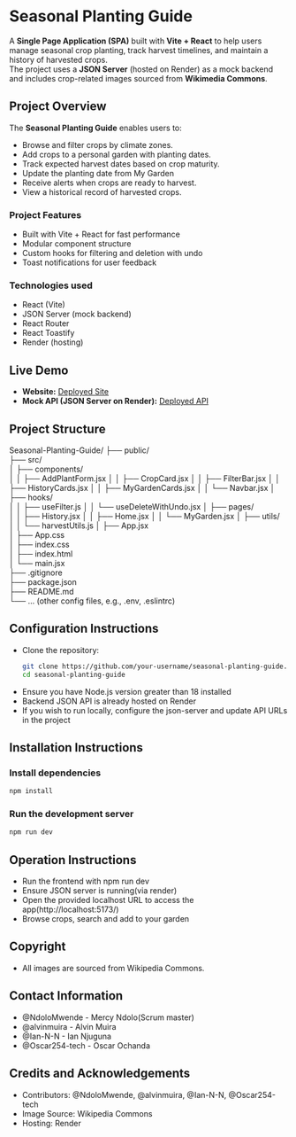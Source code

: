 # Seasonal Planting Guide

A **Single Page Application (SPA)** built with **Vite + React** to help users manage seasonal crop planting, track harvest timelines, and maintain a history of harvested crops.  
The project uses a **JSON Server** (hosted on Render) as a mock backend and includes crop-related images sourced from **Wikimedia Commons**.


## Project Overview

The **Seasonal Planting Guide** enables users to:
- Browse and filter crops by climate zones.
- Add crops to a personal garden with planting dates.
- Track expected harvest dates based on crop maturity.
- Update the planting date from My Garden
- Receive alerts when crops are ready to harvest.
- View a historical record of harvested crops.
### Project Features
- Built with Vite + React for fast performance
- Modular component structure
- Custom hooks for filtering and deletion with undo
- Toast notifications for user feedback
### Technologies used
- React (Vite)
- JSON Server (mock backend)
- React Router
- React Toastify
- Render (hosting)


## Live Demo

- **Website:** [Deployed Site]( http://localhost:5173/)  
- **Mock API (JSON Server on Render):** [Deployed API](https://seasonal-planting-guide-json-api.onrender.com/)

## Project Structure
Seasonal-Planting-Guide/
├── public/                  
├── src/                     
│   ├── components/          
│   │   ├── AddPlantForm.jsx
│   │   ├── CropCard.jsx
│   │   ├── FilterBar.jsx
│   │   ├── HistoryCards.jsx
│   │   ├── MyGardenCards.jsx
│   │   └── Navbar.jsx
│   ├── hooks/               
│   │   ├── useFilter.js
│   │   └── useDeleteWithUndo.jsx
│   ├── pages/               
│   │   ├── History.jsx
│   │   ├── Home.jsx
│   │   └── MyGarden.jsx
│   ├── utils/               
│   │   └── harvestUtils.js
│   ├── App.jsx              
│   ├── App.css              
│   ├── index.css            
│   ├── index.html          
│   └── main.jsx             
├── .gitignore               
├── package.json             
├── README.md                
└── ... (other config files, e.g., .env, .eslintrc)


## Configuration Instructions
- Clone the repository:
  ```bash
  git clone https://github.com/your-username/seasonal-planting-guide.git
  cd seasonal-planting-guide 
  ```
 - Ensure you have Node.js version greater than 18 installed
 - Backend JSON API is already hosted on Render
 - If you wish to run locally, configure the json-server and update API URLs in the project

## Installation Instructions
### Install dependencies
```bash
npm install
```
### Run the development server
```bash
npm run dev
```
## Operation Instructions
- Run the frontend with npm run dev
- Ensure JSON server is running(via render)
- Open the provided localhost URL to access the app(http://localhost:5173/)
- Browse crops, search and add to your garden
## Copyright
- All images are sourced from Wikipedia Commons.
## Contact Information
- @NdoloMwende - Mercy Ndolo(Scrum master)
- @alvinmuira - Alvin Muira
- @Ian-N-N - Ian Njuguna
- @Oscar254-tech - Oscar Ochanda
## Credits and Acknowledgements
- Contributors: @NdoloMwende, @alvinmuira, @Ian-N-N, @Oscar254-tech
- Image Source: Wikipedia Commons
- Hosting: Render



